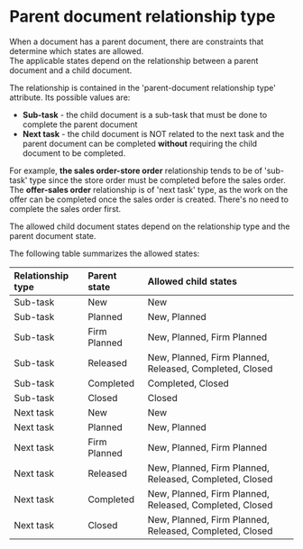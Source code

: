 # Parent document relationship type

When a document has a parent document, there are constraints that determine which states are allowed. <br> The applicable states depend on the relationship between a parent document and a child document.

The relationship is contained in the 'parent-document relationship type' attribute. Its possible values are:

- **Sub-task** - the child document is a sub-task that must be done to complete the parent document
- **Next task** - the child document is NOT related to the next task and the parent document can be completed **without** requiring the child document to be completed.

For example, **the sales order-store order** relationship tends to be of 'sub-task' type since the store order must be completed before the sales order. The **offer-sales order** relationship is of 'next task' type, as the work on the offer can be completed once the sales order is created. 
There's no need to complete the sales order first.

The allowed child document states depend on the relationship type and the parent document state. 

The following table summarizes the allowed states:

| Relationship type | Parent state | Allowed child states                                    |
| :---------------- | :----------- | :------------------------------------------------------ |
| Sub-task          | New          | New                                                     |
| Sub-task          | Planned      | New, Planned                                            |
| Sub-task          | Firm Planned | New, Planned, Firm Planned                              |
| Sub-task          | Released     | New, Planned, Firm Planned, Released, Completed, Closed |
| Sub-task          | Completed    | Completed, Closed                                       |
| Sub-task          | Closed       | Closed                                                  |
| Next task         | New          | New                                                     |
| Next task         | Planned      | New, Planned                                            |
| Next task         | Firm Planned | New, Planned, Firm Planned                              |
| Next task         | Released     | New, Planned, Firm Planned, Released, Completed, Closed |
| Next task         | Completed    | New, Planned, Firm Planned, Released, Completed, Closed |
| Next task         | Closed       | New, Planned, Firm Planned, Released, Completed, Closed |


